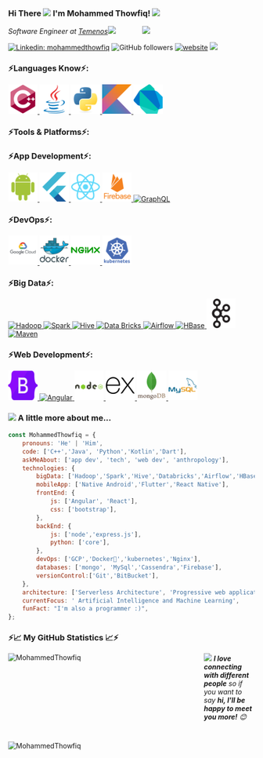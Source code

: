 ### Hi There <img src="https://media.giphy.com/media/hvRJCLFzcasrR4ia7z/giphy.gif" width="25px"> I'm Mohammed Thowfiq! <img src="https://media.giphy.com/media/12oufCB0MyZ1Go/giphy.gif" width="50">

<img align='right' src="https://media.giphy.com/media/M9gbBd9nbDrOTu1Mqx/giphy.gif" width="230">
<p><em>Software Engineer at <a href="http://www.temenos.com">Temenos</a><img src="https://media.giphy.com/media/WUlplcMpOCEmTGBtBW/giphy.gif" width="30"> 
</em></p>

[![Linkedin: mohammedthowfiq](https://img.shields.io/badge/mohammedthowfiq?style=flat-square&logo=Linkedin&logoColor=white&link=https://www.linkedin.com/in/mohammedthowfiq/)](https://www.linkedin.com/in/mohammedthowfiq/)
![GitHub followers](https://img.shields.io/github/followers/MohammedThowfiq?label=Follow&style=social)
[![website](https://img.shields.io/badge/Website-46a2f1.svg?&style=flat-square&logo=Google-Chrome&logoColor=white&link=https://mohammedthowfiq.github.io/)](https://mohammedthowfiq.github.io/)
![](https://visitor-badge.glitch.me/badge?page_id=Mohammed.Thowfiq)

### ⚡Languages Know⚡:

<p align="left"> 
<a href="https://www.cplusplus.com/" target="_blank"> <img src="https://github.com/devicons/devicon/blob/master/icons/cplusplus/cplusplus-original.svg" alt="CPlusPlus" width="60" height="60"/> </a>
<a href="https://java.com/en/" target="_blank"> <img src="https://github.com/devicons/devicon/blob/master/icons/java/java-original.svg" alt="Java" width="60" height="60"/> </a>
<a href="https://www.python.org/" target="_blank"> <img src="https://github.com/devicons/devicon/blob/master/icons/python/python-original.svg" alt="Python" width="60" height="60"/> </a>
<a href="https://kotlinlang.org/" target="_blank"> <img src="https://github.com/devicons/devicon/blob/master/icons/kotlin/kotlin-original.svg" alt="Kotlin" width="60" height="60"/> </a>
<a href="https://dart.dev/" target="_blank"> <img src="https://github.com/devicons/devicon/blob/master/icons/dart/dart-original.svg" alt="Dart" width="60" height="60"/> </a>
</p>

### ⚡Tools & Platforms⚡:

### ⚡App Development⚡:

<p align="left"> 
<a href="https://www.android.com/" target="_blank"> <img src="https://raw.githubusercontent.com/devicons/devicon/master/icons/android/android-original.svg" alt="Android" width="60" height="60"/> </a>
<a href="https://flutter.dev/" target="_blank"> <img src="https://raw.githubusercontent.com/devicons/devicon/master/icons/flutter/flutter-original.svg" alt="Flutter" width="60" height="60"/> </a>
<a href="https://reactjs.org/" target="_blank"> <img src="https://raw.githubusercontent.com/devicons/devicon/master/icons/react/react-original.svg" alt="React" width="60" height="60"/> </a>
<a href="https://firebase.google.com/" target="_blank"> <img src="https://raw.githubusercontent.com/devicons/devicon/master/icons/firebase/firebase-plain-wordmark.svg" alt="Firebase" width="60" height="60"/> </a>
<a href="https://graphql.org/" target="_blank"> <img src="https://hackernoon.com/hn-images/1*Fz_DTbJptm_S7GccttSFVw.png" alt="GraphQL" width="80" height="60"/> </a>
</p>

### ⚡DevOps⚡:

<p align="left">
<a href="https://www.cloud.google.com/" target="_blank"> <img src="https://raw.githubusercontent.com/devicons/devicon/master/icons/googlecloud/googlecloud-original-wordmark.svg" alt="Docker" width="60" height="60"/> </a>
<a href="https://www.docker.com/" target="_blank"> <img src="https://raw.githubusercontent.com/devicons/devicon/master/icons/docker/docker-original-wordmark.svg" alt="Docker" width="60" height="60"/> </a>
<a href="https://nginx.com/" target="_blank"> <img src="https://raw.githubusercontent.com/devicons/devicon/master/icons/nginx/nginx-original.svg" alt="Nginx" width="60" height="60"/> </a>
<a href="https://kubernetes.io/" target="_blank"> <img src="https://raw.githubusercontent.com/devicons/devicon/master/icons/kubernetes/kubernetes-plain-wordmark.svg" alt="Kubernetes" width="60" height="60"/> </a>
</p>

### ⚡Big Data⚡:
<p align="left">
<a href="https://hadoop.apache.org/" target="_blank"> <img src="https://www.vectorlogo.zone/logos/apache_hadoop/apache_hadoop-icon.svg" alt="Hadoop" width="60" height="60"/> </a> 
<a href="https://spark.apache.org/" target="_blank"> <img src="https://www.vectorlogo.zone/logos/apache_spark/apache_spark-icon.svg" alt="Spark" width="60" height="60"/> </a> 
<a href="https://hive.apache.org/" target="_blank"> <img src="https://www.vectorlogo.zone/logos/apache_hive/apache_hive-icon.svg" alt="Hive" width="60" height="60"/> </a>
<a href="https://databricks.com/" target="_blank"> <img src="https://www.vectorlogo.zone/logos/databricks/databricks-icon.svg" alt="Data Bricks" width="60" height="60"/> </a>
<a href="https://airflow.apache.org/" target="_blank"> <img src="https://seekicon.com/free-icon-download/airflow_1.svg" alt="Airflow" width="60" height="60"/> </a>
<a href="https://hbase.apache.org/" target="_blank"> <img src="https://iconape.com/wp-content/files/kd/352129/png/hbase-logo.png" alt="HBase" width="60" height="60"/> </a>
<a href="https://kafka.apache.org/" target="_blank"> <img src="https://github.com/devicons/devicon/blob/master/icons/apachekafka/apachekafka-original.svg" alt="Kafka" width="60" height="60"/> </a>
<a href="https://maven.apache.org/" target="_blank"> <img src="https://upload.wikimedia.org/wikipedia/commons/5/52/Apache_Maven_logo.svg" alt="Maven" width="60" height="60"/> </a>
</p>


### ⚡Web Development⚡:

<p align="left">
<a href="https://getbootstrap.com/" target="_blank"> <img src="https://github.com/devicons/devicon/blob/master/icons/bootstrap/bootstrap-original.svg" alt="BootStrap" width="60" height="60"/> </a>
<a href="https://angular.io/" target="_blank"> <img src="https://angular.io/assets/images/logos/angular/angular.svg" alt="Angular" width="60" height="60"/> </a> 
<a href="https://nodejs.org/en/" target="_blank"> <img src="https://raw.githubusercontent.com/devicons/devicon/master/icons/nodejs/nodejs-original-wordmark.svg" alt="Node.js" width="60" height="60"/> </a>
<a href="https://expressjs.com/" target="_blank"> <img src="https://github.com/devicons/devicon/blob/master/icons/express/express-original.svg" alt="Express.Js" width="60" height="60"/> </a>
<a href="https://mongodb.com/" target="_blank"> <img src="https://raw.githubusercontent.com/devicons/devicon/master/icons/mongodb/mongodb-original-wordmark.svg" alt="MongoDB" width="60" height="60"/> </a>
<a href="https://www.mysql.com/" target="_blank"> <img src="https://raw.githubusercontent.com/devicons/devicon/master/icons/mysql/mysql-original-wordmark.svg" alt="MySQL" width="60" height="60"/> </a>
</p>

### <img src="https://media.giphy.com/media/VgCDAzcKvsR6OM0uWg/giphy.gif" width="50"> A little more about me...

```javascript
const MohammedThowfiq = {
	pronouns: 'He' | 'Him',
	code: ['C++','Java', 'Python','Kotlin','Dart'],
	askMeAbout: ['app dev', 'tech', 'web dev', 'anthropology'],
	technologies: {
		bigData: ['Hadoop','Spark','Hive','Databricks','Airflow','HBase','kafka','Maven'],
		mobileApp: ['Native Android','Flutter','React Native'],
		frontEnd: {
			js: ['Angular', 'React'],
			css: ['bootstrap'],
		},
		backEnd: {
			js: ['node','express.js'],
			python: ['core'],
		},
		devOps: ['GCP','Docker🐳','kubernetes','Nginx'],
		databases: ['mongo', 'MySql','Cassendra','Firebase'],
		versionControl:['Git','BitBucket'],
	},
	architecture: ['Serverless Architecture', 'Progressive web applications', 'Single page applications'],
	currentFocus: ' Artificial Intelligence and Machine Learning',
	funFact: "I'm also a programmer :)",
};
```
### <b>⚡📈 My GitHub Statistics 📈⚡</b>

<p align="left">
<img width="400" align="left" height="180" align="center" src="https://github-readme-streak-stats.herokuapp.com/?user=MohammedThowfiq&" alt="MohammedThowfiq" />
</p>
<p align="left">
<img width="400" align="left" height="180" align="center" src="https://github-readme-stats.vercel.app/api?username=MohammedThowfiq&show_icons=true&theme=tokyonight&locale=en" alt="MohammedThowfiq" />
</p>


<img src="https://media.giphy.com/media/LnQjpWaON8nhr21vNW/giphy.gif" width="60"> <em><b>I love connecting with different people</b> so if you want to say <b>hi, I'll be happy to meet you more!</b> 😊</em>
